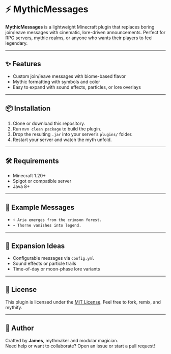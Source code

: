 # ⚡ MythicMessages

**MythicMessages** is a lightweight Minecraft plugin that replaces boring join/leave messages with cinematic, lore-driven announcements. Perfect for RPG servers, mythic realms, or anyone who wants their players to feel legendary.

---

## ✨ Features

- Custom join/leave messages with biome-based flavor
- Mythic formatting with symbols and color
- Easy to expand with sound effects, particles, or lore overlays

---

## 📦 Installation

1. Clone or download this repository.
2. Run `mvn clean package` to build the plugin.
3. Drop the resulting `.jar` into your server’s `plugins/` folder.
4. Restart your server and watch the myth unfold.

---

## 🛠️ Requirements

- Minecraft 1.20+
- Spigot or compatible server
- Java 8+

---

## 🔮 Example Messages

- `⚡ Aria emerges from the crimson forest.`
- `✦ Thorne vanishes into legend.`

---

## 🧩 Expansion Ideas

- Configurable messages via `config.yml`
- Sound effects or particle trails
- Time-of-day or moon-phase lore variants

---

## 📜 License

This plugin is licensed under the [MIT License](LICENSE). Feel free to fork, remix, and mythify.

---

## 🧙 Author

Crafted by **James**, mythmaker and modular magician.  
Need help or want to collaborate? Open an issue or start a pull request!
